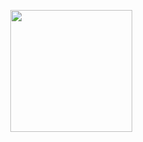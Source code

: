 <p align="center">
  <a href="https://github.com/anuraghazra/github-readme-stats">
    <img src="https://github-readme-stats.vercel.app/api?username=JH713&show_icons=true&count_private=true&theme=dracula" height="195px" />
  </a>
</p>
